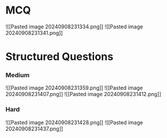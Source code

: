 # MCQ
![[Pasted image 20240908231334.png]]
![[Pasted image 20240908231341.png]]
# Structured Questions
### Medium
![[Pasted image 20240908231359.png]]
![[Pasted image 20240908231407.png]]
![[Pasted image 20240908231412.png]]
### Hard
![[Pasted image 20240908231428.png]]
![[Pasted image 20240908231437.png]]
